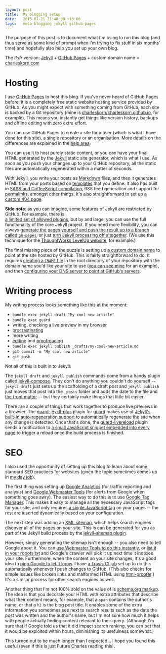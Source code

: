 ```yaml
---
layout: post
title:  My blogging setup
date:   2015-07-21 21:48:00 +10:00
tags:   meta blogging jekyll github-pages
---
```


The purpose of this post is to document what I'm using to run this blog (and thus serve as some kind of prompt when I'm trying to 
fix stuff in six months' time) and hopefully also help you set up your own blog.

The *tl;dr* version: [Jekyll](http://jekyllrb.com/) + [GitHub Pages](https://pages.github.com/) + custom domain name = 
[charleskorn.com](http://charleskorn.com)

# Hosting

I use [GitHub Pages](https://pages.github.com/) to host this blog. If you've never heard of GitHub Pages before, it is a 
completely free static website hosting service provided by GitHub. As you might expect with something coming from GitHub, 
each site is backed by a Git repository (mine is 
[charleskorn/charleskorn.github.io](https://github.com/charleskorn/charleskorn.github.io), for example). This means you
instantly get things like version history, backups and offline editing with zero extra effort. 

You can use GitHub Pages to create a site for a user (which is what I have done for this site), a single repository or an 
organisation. More details on the differences are explained in the 
[help area](https://help.github.com/articles/user-organization-and-project-pages/).

You can use it to host purely static content, or you can have your final HTML generated by the [Jekyll](http://jekyllrb.com/)
static site generator, which is what I use. As soon as you push your changes up to your GitHub repository, all the static files
are automatically regenerated within a matter of seconds. 

With Jekyll, you write your posts as [Markdown](https://en.wikipedia.org/wiki/Markdown) files, and then it
generates HTML from your posts based on [templates](http://jekyllrb.com/docs/templates/) that you define. 
It also has built in [SASS and CoffeeScript compilation](http://jekyllrb.com/docs/assets/), RSS feed generation and 
support for [permalinks](https://en.wikipedia.org/wiki/Permalink), amongst other things. It's also straightforward to set up
[a custom 404 page](https://github.com/charleskorn/charleskorn.github.io/blob/master/404.md).

**Side note**: as you can imagine, some features of Jekyll are restricted by GitHub. For example, there is  
[a limited set of allowed plugins](https://help.github.com/articles/using-jekyll-plugins-with-github-pages/), but by and 
large, you can use the full functionality of the core Jekyll project. If you need more flexibility, you can always [generate
the pages yourself and push the result up to a branch called `gh-pages`](https://help.github.com/articles/creating-project-pages-manually/),
or just [turn Jekyll processing off altogether](https://help.github.com/articles/using-jekyll-with-pages/#turning-jekyll-off).
(We use this technique for the [ThoughtWorks LevelUp website](https://github.com/twlevelup/twlevelup.github.io), for example.)

The final missing piece of the puzzle is setting up [a custom domain name](https://help.github.com/articles/about-custom-domains-for-github-pages-sites/)
to point at the site hosted by GitHub. This is fairly straightforward to do. It requires 
[creating a `CNAME` file](https://help.github.com/articles/adding-a-cname-file-to-your-repository/)
in the root directory of your repository with the domain name you'd like your site to use 
([you can see mine](https://github.com/charleskorn/charleskorn.github.io/blob/master/CNAME) for an example),
and then [configuring your DNS server to point at GitHub's servers](https://help.github.com/articles/adding-a-cname-file-to-your-repository/#next-steps-configuring-dns-settings).

# Writing process

My writing process looks something like this at the moment:

* `bundle exec jekyll draft "My cool new article"`
* `bundle exec guard`
* writing, checking a live preview in my browser
* [procras](https://www.youtube.com)[tinating](https://feedly.com)
* more writing
* [editing](http://www.hemingwayapp.com/) and [proofreading](http://www.polishmywriting.com/)
* `bundle exec jekyll publish _drafts/my-cool-new-article.md`
* `git commit -m "My cool new article"`
* `git push`

Not all of this is built in to Jekyll:

The `jekyll draft` and `jekyll publish` commands come from a handy plugin called [jekyll-compose](https://github.com/jekyll/jekyll-compose).
They don't do anything you couldn't do yourself -- `jekyll draft` just sets up the scaffolding of a draft post and `jekyll publish` just
moves that post into the `_posts` folder and adds the date to the file and [the front matter](http://jekyllrb.com/docs/frontmatter/#predefined-variables-for-posts)
-- but they certainly make things that little bit easier.

There are a couple of things that work together to produce live previews in a browser. 
The [guard-jeykll-plus](https://github.com/imathis/guard-jekyll-plus) plugin for [guard](https://github.com/guard/guard) 
makes use of [Jekyll's built-in auto-regeneration support](http://jekyllrb.com/docs/configuration/#build-command-options) 
to automatically regenerate the site when any change is detected. Once that's done, the [guard-livereload](https://github.com/guard/guard-livereload)
plugin sends a notification to [a small JavaScript snippet embedded into every page](https://github.com/charleskorn/charleskorn.github.io/blob/master/_includes/livereload.html)
to trigger a reload once the build process is finished.

# SEO

I also used the opportunity of setting up this blog to learn about some standard SEO practices for websites (given the topic sometimes
comes up in [my day job](http://info.thoughtworks.com/graduates)).

The first thing was setting up [Google Analytics](https://www.google.com/analytics/) (for traffic reporting and analysis) 
and [Google Webmaster Tools](https://www.google.com/webmasters/) (for alerts from Google when something goes awry).
The easiest way to do this is to use [Google Tag Manager](https://www.google.com/analytics/tag-manager/). 
This makes it easy to manage all the necessary JavaScript tags for your site, and only requires [a single 
JavaScript tag](https://github.com/charleskorn/charleskorn.github.io/blob/master/_includes/gtm.html)
on your pages -- the rest are inserted dynamically based on your configuration.

The next step was adding an [XML sitemap](https://en.wikipedia.org/wiki/Sitemaps), which helps search engines discover all of the pages
on your site. This is can be generated for you as part of the Jekyll build process by the [jekyll-sitemap plugin](https://github.com/jekyll/jekyll-sitemap).

However, simply generating the sitemap isn't enough -- you also need to tell Google about it. You can 
[use Webmaster Tools to do this instantly](https://support.google.com/webmasters/answer/183669),
or [list it in your robots.txt](https://en.wikipedia.org/wiki/Sitemaps#Search_engine_submission) and Google's crawler will
pick it up next time it indexes your site. Furthermore, when the content on your site changes, it's a good idea to 
[ping Google to let it know](http://stackoverflow.com/questions/1332601/pinging-google-sitemap-after-every-new-article-submission).
I have [a Travis CI job](https://github.com/charleskorn/charleskorn.github.io/blob/master/.travis.yml) set up to do this 
automatically whenever I push changes to GitHub. (This also checks for simple issues like broken links and malformed HTML using 
[html-proofer](https://github.com/gjtorikian/html-proofer).) It's a similar process for other search engines as well. 

Another thing that I'm not 100% sold on the value of is [schema.org markup](http://schema.org/). The idea is that you decorate your
HTML with extra attributes that describe what their content means, for example, that a `span` contains the author's name, or that 
a `h2` is the blog post title. It enables some of the extra information you sometimes see next to search results such as the date the
post was written and the author's name, but I'm not sure how much it helps with people actually finding content relevant to their query.
(Although I'm sure that if Google told us that it did impact search ranking, you can bet that it would be exploited within hours,
diminishing its usefulness somewhat.)
 
This turned out to be much longer than I expected... I hope you found this useful (even if this is just Future Charles reading this).
